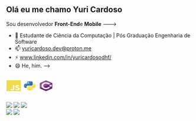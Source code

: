 ## Olá eu me chamo Yuri Cardoso
Sou desenvolvedor <strong>Front-End</strong>e <strong>Mobile</strong>
--->
- 🔭 Estudante de Ciência da Computação | Pós Graduação Engenharia de Software
- 📫 yuricardoso.dev@proton.me
- ⚡ www.linkedin.com/in/yuricardosodhf/
- 😄 He, him.
-->
<div style="display: inline_block"><br>
  <img align="center" alt="Yuri-Js" height="30" width="40" src="https://raw.githubusercontent.com/devicons/devicon/master/icons/javascript/javascript-plain.svg">
  <img align="center" alt="Yuri-Python" height="30" width="40" src="https://raw.githubusercontent.com/devicons/devicon/master/icons/python/python-original.svg">
  <img align="center" alt="Yuri-Csharp" height="30" width="40" src="https://raw.githubusercontent.com/devicons/devicon/master/icons/csharp/csharp-original.svg">
</div>


  
  ##
 
<div>   
  <a href="https://www.instagram.com/apyuricardoso/" target="_blank"><img src="https://img.shields.io/badge/-Instagram-%23E4405F?style=for-the-badge&logo=instagram&logoColor=white" target="_blank"></a> 	
  <a href = "mailto:yuricardoso.dev@proton.me"><img src="https://img.shields.io/badge/-Email-%23333?style=for-the-badge&logo=gmail&logoColor=white" target="_blank"></a>
  <a href="https://www.linkedin.com/in/yuricardosodhf/" target="_blank"><img src="https://img.shields.io/badge/-LinkedIn-%230077B5?style=for-the-badge&logo=linkedin&logoColor=white" target="_blank"></a>   
</div>



<div>
  
  <img  height="180em" src="https://github-readme-stats.vercel.app/api?username=Dev-YuriCardoso&show_icons=true&theme=great-gatsby&include_all_commits=true&count_private=true"/>
  <img  src="https://github-readme-stats.vercel.app/api/top-langs/?username=Dev-YuriCardoso&layout=compact&langs_count=16&theme=great-gatsby"/>
  <!-- <img align="right" height="180em" src="https://github-readme-stats.vercel.app/api/top-langs/?username=YuriCardoso&layout=compact&langs_count=16&theme=great-gatsby"/>-->
</div>
<br>
<!--
<div  align="center"> 
  <div style="display: inline_block"><br>
    <img align="left" height="250" alt="coding-time" src="code.gif">
    <h1 align="center">Melhores Tecnologias <3</h1>
    <img align="center" height="30" width="40" alt="nodejs-icon" src="https://raw.githubusercontent.com/jmnote/z-icons/master/svg/java.svg">
    <img align="center" height="30" width="40" alt="js-icon"  src="https://raw.githubusercontent.com/devicons/devicon/master/icons/javascript/javascript-plain.svg">
     <img align="center" height="30" width="40" alt="react-icon" src="https://raw.githubusercontent.com/devicons/devicon/master/icons/react/react-original.svg">
   <img align="center" height="30" width="40" alt="html-icon" src="https://raw.githubusercontent.com/devicons/devicon/master/icons/html5/html5-original.svg">
    <img align="center" height="30" width="40" alt="css-icon" src="https://raw.githubusercontent.com/devicons/devicon/master/icons/css3/css3-original.svg">
    <img align="center" height="30" width="40" alt="c-icon" src="https://raw.githubusercontent.com/devicons/devicon/master/icons/c/c-original.svg">
    <!-- <img align="center" height="30" width="40" alt="nodejs-icon" src="https://raw.githubusercontent.com/devicons/devicon/master/icons/nodejs/nodejs-original.svg">-->
   <!--
   </div>
    
  <!--
  <h1 align="center">Redes Sociais</h1>
    <a href = "mailto: yuricardoso.dev@proton.me">
      <img width="30" src="https://img.freepik.com/vetores-premium/ilustracao-vetorial-de-e-mail-com-fundo-branco_917213-247188.jpg?w=826">
    </a>
    <a href = "https://www.linkedin.com/in/yuricardosodhf/">
      <img width="25" src="https://img.freepik.com/fotos-premium/um-quadrado-azul-com-a-palavra-em-em-em-branco_1277297-36753.jpg?w=826">
    </a>
    <a href = "https://www.youtube.com/@GGeek">
      <img width="35" src="https://img.freepik.com/fotos-premium/um-logotipo-branco-com-um-fundo-branco-que-diz-citacao-video-citacao_259293-26393.jpg?w=826">
    </a>
</div>
  
<!-- ![Snake animation](https://github.com/Dev-YuriCardoso/Dev-YuriCardoso/blob/output/github-contribution-grid-snake.svg)-->
